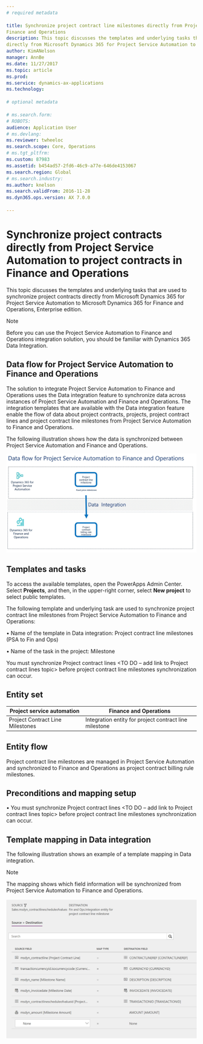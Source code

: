 ```yaml
---
# required metadata

title: Synchronize project contract line milestones directly from Project Service Automation to project contract billing rules in 
Finance and Operations
description: This topic discusses the templates and underlying tasks that are used to synchronize project contract line milestones 
directly from Microsoft Dynamics 365 for Project Service Automation to Microsoft Dynamics 365 for Finance and Operations, Enterprise edition.
author: KimANelson
manager: AnnBe
ms.date: 11/27/2017
ms.topic: article
ms.prod: 
ms.service: dynamics-ax-applications
ms.technology: 

# optional metadata

# ms.search.form: 
# ROBOTS: 
audience: Application User
# ms.devlang: 
ms.reviewer: twheeloc
ms.search.scope: Core, Operations
# ms.tgt_pltfrm: 
ms.custom: 87983
ms.assetid: b454ad57-2fd6-46c9-a77e-646de4153067
ms.search.region: Global
# ms.search.industry: 
ms.author: knelson
ms.search.validFrom: 2016-11-28
ms.dyn365.ops.version: AX 7.0.0

---
```


# Synchronize project contracts directly from Project Service Automation to project contracts in Finance and Operations

This topic discusses the templates and underlying tasks that are used to synchronize project contracts directly from Microsoft 
Dynamics 365 for Project Service Automation to Microsoft Dynamics 365 for Finance and Operations, Enterprise edition.

> [!NOTE] 
> Before you can use the Project Service Automation to Finance and Operations integration solution, you should be familiar with 
Dynamics 365 Data Integration.

## Data flow for Project Service Automation to Finance and Operations

The solution to integrate Project Service Automation to Finance and Operations uses the Data integration feature to synchronize 
data across instances of Project Service Automation and Finance and Operations. The integration templates that are available with the
Data integration feature enable the flow of data about project contracts, projects, project contract lines and project contract line 
milestones from Project Service Automation to Finance and Operations. 

The following illustration shows how the data is synchronized between Project Service Automation and Finance and Operations.

[![Data flow for Project service automation](./media/ProjectContractLineMilestonesFlow.JPG)](./media/ProjectContractLineMilestonesFlow.JPG)

## Templates and tasks
To access the available templates, open the PowerApps Admin Center. 
Select **Projects**, and then, in the upper-right corner, select **New project** to select public templates.

The following template and underlying task are used to synchronize project contract line milestones from Project Service Automation to 
Finance and Operations:

•	Name of the template in Data integration: Project contract line milestones (PSA to Fin and Ops)

•	Name of the task in the project: Milestone

You must synchronize Project contract lines <TO DO – add link to Project contract lines topic> before project contract line milestones 
synchronization can occur.

## Entity set

| Project service automation  | Finance and Operations      |
|-------------------------|--------------------------------|
| Project Contract Line Milestones           | Integration entity for project contract line milestone  |


## Entity flow

Project contract line milestones are managed in Project Service Automation and synchronized to Finance and Operations as project 
contract billing rule milestones.

## Preconditions and mapping setup

•	You must synchronize Project contract lines <TO DO – add link to Project contract lines topic>  before project contract line 
milestones synchronization can occur.

## Template mapping in Data integration

The following illustration shows an example of a template mapping in Data integration.

> [!NOTE] 
> The mapping shows which field information will be synchronized from Project Service Automation to Finance and Operations.

[![Template mapping](./media/ProjectContractLineMilestonesMapping.JPG)](./media/ProjectContractLineMilestonesMapping.JPG) 


